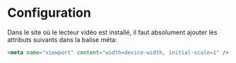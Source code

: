 # Configuration

Dans le site où le lecteur vidéo est installé, il faut absolument ajouter les attributs suivants dans la balise méta:

```html
<meta name="viewport" content="width=device-width, initial-scale=1" />
```
